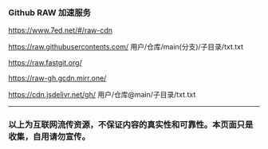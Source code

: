 

### Github RAW 加速服务
https://www.7ed.net/#/raw-cdn

https://raw.githubusercontents.com/   用户/仓库/main(分支)/子目录/txt.txt

https://raw.fastgit.org/

https://raw-gh.gcdn.mirr.one/

https://cdn.jsdelivr.net/gh/ 用户/仓库@main/子目录/txt.txt

--------
### 以上为互联网流传资源，不保证内容的真实性和可靠性。本页面只是收集，自用请勿宣传。

